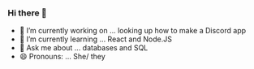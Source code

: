 ### Hi there 👋
- 🔭 I’m currently working on ... looking up how to make a Discord app
- 🌱 I’m currently learning ... React and Node.JS
- 💬 Ask me about ... databases and SQL
- 😄 Pronouns: ... She/ they 


<!--
**jlbdash/jlbdash** is a ✨ _special_ ✨ repository because its `README.md` (this file) appears on your GitHub profile.

Here are some ideas to get you started:

- 🔭 I’m currently working on ...
- 🌱 I’m currently learning ...
- 👯 I’m looking to collaborate on ...
- 🤔 I’m looking for help with ...
- 💬 Ask me about ...
- 📫 How to reach me: ...
- 😄 Pronouns: ...
- ⚡ Fun fact: ...
-->
